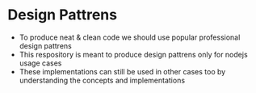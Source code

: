 # Design Pattrens

* To produce neat & clean code we should use popular professional design pattrens
* This respository is meant to produce design pattrens only for nodejs usage cases
* These implementations can still be used in other cases too by understanding the concepts and implementations 